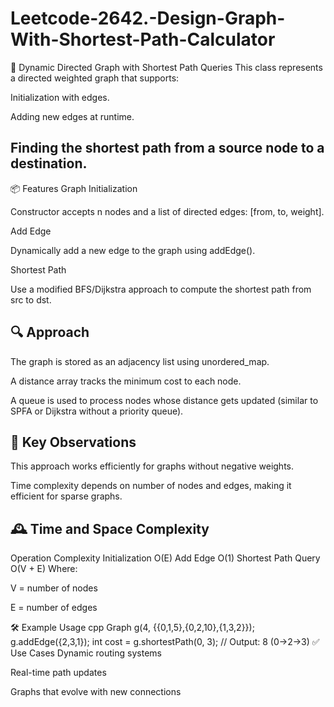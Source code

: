 # Leetcode-2642.-Design-Graph-With-Shortest-Path-Calculator
📐 Dynamic Directed Graph with Shortest Path Queries
This class represents a directed weighted graph that supports:

Initialization with edges.

Adding new edges at runtime.

Finding the shortest path from a source node to a destination.
---
📦 Features
Graph Initialization

Constructor accepts n nodes and a list of directed edges: [from, to, weight].

Add Edge

Dynamically add a new edge to the graph using addEdge().

Shortest Path

Use a modified BFS/Dijkstra approach to compute the shortest path from src to dst.

🔍 Approach
---
The graph is stored as an adjacency list using unordered_map.

A distance array tracks the minimum cost to each node.

A queue is used to process nodes whose distance gets updated (similar to SPFA or Dijkstra without a priority queue).

🧠 Key Observations
---
This approach works efficiently for graphs without negative weights.

Time complexity depends on number of nodes and edges, making it efficient for sparse graphs.

🕰️ Time and Space Complexity
---
Operation	Complexity
Initialization	O(E)
Add Edge	O(1)
Shortest Path Query	O(V + E)
Where:

V = number of nodes

E = number of edges

🛠️ Example Usage
cpp
Graph g(4, {{0,1,5},{0,2,10},{1,3,2}});
g.addEdge({2,3,1});
int cost = g.shortestPath(0, 3);  // Output: 8 (0->2->3)
✅ Use Cases
Dynamic routing systems

Real-time path updates

Graphs that evolve with new connections
